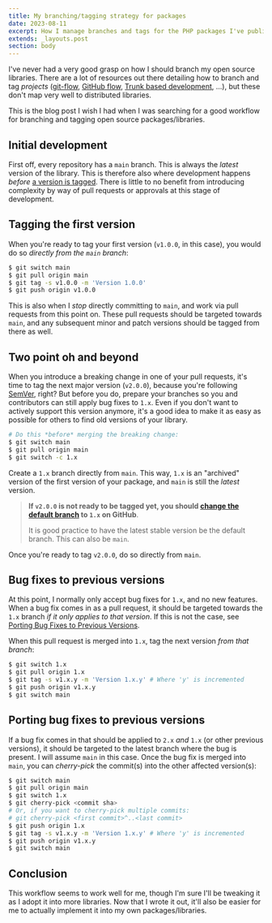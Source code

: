 ```yaml
---
title: My branching/tagging strategy for packages
date: 2023-08-11
excerpt: How I manage branches and tags for the PHP packages I've published
extends: _layouts.post
section: body
---
```


I've never had a very good grasp on how I should branch my open source libraries. There are a lot of resources out there
detailing how to branch and tag _projects_ ([git-flow](https://nvie.com/posts/a-successful-git-branching-model/), 
[GitHub flow](https://docs.github.com/en/get-started/quickstart/github-flow), 
[Trunk based development](https://trunkbaseddevelopment.com), ...), but these don't map very well to distributed
libraries.

This is the blog post I wish I had when I was searching for a good workflow for branching and tagging open source 
packages/libraries.

## Initial development
First off, every repository has a `main` branch. This is always the _latest_ version of the library. This is therefore
also where development happens _before_ [a version is tagged](./how-i-create-signed-git-tags.md). There is little to no
benefit from introducing complexity by way of pull requests or approvals at this stage of development.

## Tagging the first version
When you're ready to tag your first version (`v1.0.0`, in this case), you would do so _directly from the `main` branch_:

```sh
$ git switch main
$ git pull origin main
$ git tag -s v1.0.0 -m 'Version 1.0.0'
$ git push origin v1.0.0
```

This is also when I _stop_ directly committing to `main`, and work via pull requests from this point on. These pull
requests should be targeted towards `main`, and any subsequent minor and patch versions should be tagged from there as
well.

## Two point oh and beyond
When you introduce a breaking change in one of your pull requests, it's time to tag the next major version (`v2.0.0`),
because you're following [SemVer](https://semver.org), right? But before you do, prepare your branches so you and
contributors can still apply bug fixes to `1.x`. Even if you don't want to actively support this version anymore, it's a
good idea to make it as easy as possible for others to find old versions of your library.

```sh
# Do this *before* merging the breaking change:
$ git switch main
$ git pull origin main
$ git switch -c 1.x
```

Create a `1.x` branch directly from `main`. This way, `1.x` is an "archived" version of the first version of your
package, and `main` is still the _latest_ version.

> **If `v2.0.0` is not ready to be tagged yet, you should [change the default branch](https://docs.github.com/en/repositories/configuring-branches-and-merges-in-your-repository/managing-branches-in-your-repository/changing-the-default-branch) to `1.x` on GitHub**.
>
> It is good practice to have the latest stable version be the default branch. This can also be `main`.

Once you're ready to tag `v2.0.0`, do so directly from `main`.

## Bug fixes to previous versions
At this point, I normally only accept bug fixes for `1.x`, and no new features. When a bug fix comes in as a pull 
request, it should be targeted towards the `1.x` branch _if it only applies to that version_. If this is not the case, 
see [Porting Bug Fixes to Previous Versions](#porting-bug-fixes-to-previous-versions).

When this pull request is merged into `1.x`, tag the next version _from that branch_:

```sh
$ git switch 1.x
$ git pull origin 1.x
$ git tag -s v1.x.y -m 'Version 1.x.y' # Where 'y' is incremented
$ git push origin v1.x.y
$ git switch main
```

## Porting bug fixes to previous versions
If a bug fix comes in that should be applied to `2.x` _and_ `1.x` (or other previous versions), it should be targeted to
the latest branch where the bug is present. I will assume `main` in this case. Once the bug fix is merged into `main`,
you can _cherry-pick_ the commit(s) into the other affected version(s):

```sh
$ git switch main
$ git pull origin main
$ git switch 1.x
$ git cherry-pick <commit sha>
# Or, if you want to cherry-pick multiple commits:
# git cherry-pick <first commit>^..<last commit>
$ git push origin 1.x
$ git tag -s v1.x.y -m 'Version 1.x.y' # Where 'y' is incremented
$ git push origin v1.x.y
$ git switch main
```

## Conclusion
This workflow seems to work well for me, though I'm sure I'll be tweaking it as I adopt it into more libraries. Now that
I wrote it out, it'll also be easier for me to actually implement it into my own packages/libraries.

